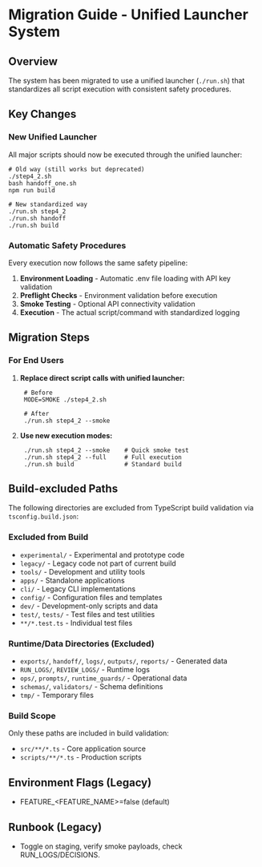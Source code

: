 # Migration Guide - Unified Launcher System

## Overview
The system has been migrated to use a unified launcher (`./run.sh`) that standardizes all script execution with consistent safety procedures.

## Key Changes

### New Unified Launcher
All major scripts should now be executed through the unified launcher:

    # Old way (still works but deprecated)
    ./step4_2.sh
    bash handoff_one.sh
    npm run build

    # New standardized way
    ./run.sh step4_2
    ./run.sh handoff
    ./run.sh build

### Automatic Safety Procedures
Every execution now follows the same safety pipeline:
1. **Environment Loading** - Automatic .env file loading with API key validation
2. **Preflight Checks** - Environment validation before execution
3. **Smoke Testing** - Optional API connectivity validation
4. **Execution** - The actual script/command with standardized logging

## Migration Steps

### For End Users
1. **Replace direct script calls with unified launcher:**

        # Before
        MODE=SMOKE ./step4_2.sh

        # After
        ./run.sh step4_2 --smoke

2. **Use new execution modes:**

        ./run.sh step4_2 --smoke    # Quick smoke test
        ./run.sh step4_2 --full     # Full execution
        ./run.sh build              # Standard build

## Build-excluded Paths

The following directories are excluded from TypeScript build validation via `tsconfig.build.json`:

### Excluded from Build
- `experimental/` - Experimental and prototype code
- `legacy/` - Legacy code not part of current build
- `tools/` - Development and utility tools
- `apps/` - Standalone applications
- `cli/` - Legacy CLI implementations
- `config/` - Configuration files and templates
- `dev/` - Development-only scripts and data
- `test/`, `tests/` - Test files and test utilities
- `**/*.test.ts` - Individual test files

### Runtime/Data Directories (Excluded)
- `exports/`, `handoff/`, `logs/`, `outputs/`, `reports/` - Generated data
- `RUN_LOGS/`, `REVIEW_LOGS/` - Runtime logs
- `ops/`, `prompts/`, `runtime_guards/` - Operational data
- `schemas/`, `validators/` - Schema definitions
- `tmp/` - Temporary files

### Build Scope
Only these paths are included in build validation:
- `src/**/*.ts` - Core application source
- `scripts/**/*.ts` - Production scripts

## Environment Flags (Legacy)
- FEATURE_<FEATURE_NAME>=false (default)

## Runbook (Legacy)
- Toggle on staging, verify smoke payloads, check RUN_LOGS/DECISIONS.